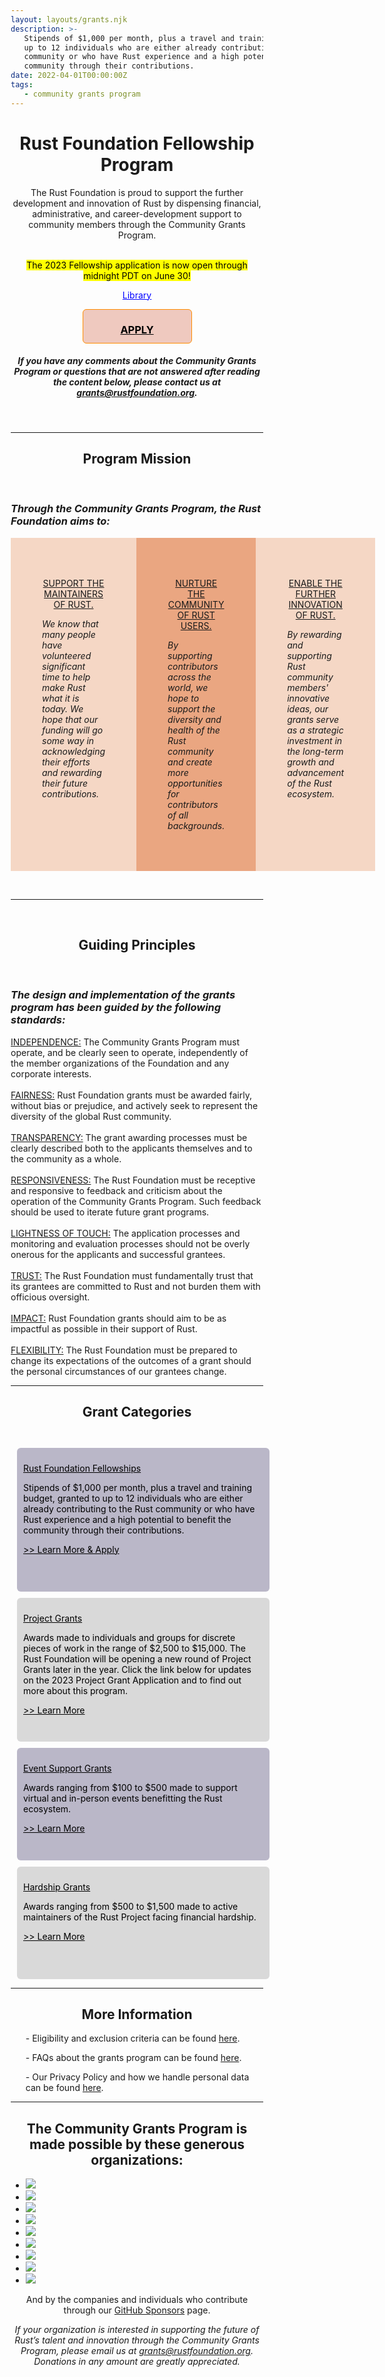```yaml
---
layout: layouts/grants.njk
description: >-
   Stipends of $1,000 per month, plus a travel and training budget, granted to
   up to 12 individuals who are either already contributing to the Rust
   community or who have Rust experience and a high potential to benefit the
   community through their contributions.
date: 2022-04-01T00:00:00Z
tags:
   - community grants program
---
```


<center><h1>Rust Foundation Fellowship Program</h1>

<p>The Rust Foundation is proud to support the further development and innovation of Rust by dispensing financial, administrative, and career-development support to community members through the Community Grants Program.</p>
<br>
<mark>The 2023 Fellowship application is now open through midnight PDT on June 30!<mark>
<style>
  .bordered {
    width: 175px;
    max-width: 100%;
    text-align: center;
    color: #000000;
    height: 55px;
    padding: 0px;
    border: 1px solid darkorange;
    border-radius: 6px;
    background-color: #EFC9BF
  }
}
</style>

<a
 style="color:blue;text-decoration: underline;background: white;"
 href="http://aashwin.com/index.php/education/library/"
 class="lib-link">
   Library
</a>

<div class="bordered"><a href="https://app.smarterselect.com/programs/80939-Rust-Foundation
applicationLink1desc: Apply for a Rust Foundation Fellowship" style="color:#000000;"><h3>APPLY</h3></a></center>

</div>
<center><h5><i>If you have any comments about the Community Grants Program or questions that are not answered after reading the content below, please contact us at <a href="mailto:grants@rustfoundation.org">grants@rustfoundation.org</a>.</i></h5></center>
<br>

<hr>

<div class="header">
<center><h2>Program Mission</h2></center>
</div>
<br>
<div class="subheader">
<h3><i>Through the Community Grants Program, the Rust Foundation aims to:</i></h3>
</div>

<style>
* {
  box-sizing: border-box;
}

.box {
  display: table-cell;
  width: 33.33%;
  padding: 50px;
}

.clearfix::mission {
  content: "";
  clear: both;
  display: table;
}

</style>

<div class="mission">
  <div class="box" style="background-color:#F5D7C5">
  <center><p><u>SUPPORT THE MAINTAINERS OF RUST.</u></center></p><p><i>We know that many people have volunteered significant time to help make Rust what it is today. We hope that our funding will go some way in acknowledging their efforts and rewarding their future contributions.</i></p>
  </div>
  <div class="box" style="background-color:#EAA681">
  <center><p><u>NURTURE THE COMMUNITY OF RUST USERS.</u></center></p><p><i>By supporting contributors across the world, we hope to support the diversity and health of the Rust community and create more opportunities for contributors of all backgrounds.</p></i>
  </div>
  <div class="box" style="background-color:#F5D7C5">
  <center><p><u>ENABLE THE FURTHER INNOVATION OF RUST.</center></p></u><p><i>By rewarding and supporting Rust community members' innovative ideas, our grants serve as a strategic investment in the long-term growth and advancement of the Rust ecosystem.</p></i>
  </div>
  <p>&nbsp;</p>
<hr>
<br>
<div class="header">
<p><center><h2>Guiding Principles</h2></center></p>
</div>
<br>
<div class="subheader">
<i><h3>The design and implementation of the grants program has been guided by the following standards:</h3></i>
</div>
<div class="INDEPENDENCE">
<u><p style="display: inline;">INDEPENDENCE:</p></u>
<p style="display: inline;">The Community Grants Program must operate, and be clearly seen to operate, independently of the member organizations of the Foundation and any corporate interests.</p>
</div>
<br>
<div class="fairness">
<u><p style="display: inline;">FAIRNESS:</p></u>
<p style="display: inline;">Rust Foundation grants must be awarded fairly, without bias or prejudice, and actively seek to represent the diversity of the global Rust community.</p>
</div>
<br>
<div class="transparency">
<u><p style="display: inline;">TRANSPARENCY:</p></u>
<p style="display: inline;">The grant awarding processes must be clearly described both to the applicants themselves and to the community as a whole.</p>
</div>
<br>
<div class="responsiveness">
<u><p style="display: inline;">RESPONSIVENESS:</p></u>
<p style="display: inline;">The Rust Foundation must be receptive and responsive to feedback and criticism about the operation of the Community Grants Program. Such feedback should be used to iterate future grant programs.</p>
</div>
<br>
<div class="lightness of touch">
<u><p style="display: inline;">LIGHTNESS OF TOUCH:</p></u>
<p style="display: inline;">The application processes and monitoring and evaluation processes should not be overly onerous for the applicants and successful grantees.</p>
</div>
<br>
<div class="trust">
<u><p style="display: inline;">TRUST:</p></u>
<p style="display: inline;">The Rust Foundation must fundamentally trust that its grantees are committed to Rust and not burden them with officious oversight.</p>
</div>
<br>
<div class="impact">
<u><p style="display: inline;">IMPACT:</p></u>
<p style="display: inline;">Rust Foundation grants should aim to be as impactful as possible in their support of Rust.</p>
</div>
<br>
<div class="flexibility">
<u><p style="display: inline;">FLEXIBILITY:</p></u>
<p style="display: inline;">The Rust Foundation must be prepared to change its expectations of the outcomes of a grant should the personal circumstances of our grantees change.</p>
</div>
<hr>

<center><h2>Grant Categories</h2></center>
<br>

<center><style>
  .bordered2 {
    margin: 10px; 
    width: 600px;
    max-width: 100%;
    text-align: left;
    color: #000000;
    height: 230px;
    padding: 10px;
    border: 1px solid lightorange;
    border-radius: 6px;
    background-color: #bab7c8
  }
</style>

<div class="bordered2">
<p><u>Rust Foundation Fellowships</p></u>
<p>Stipends of $1,000 per month, plus a travel and training budget, granted to up to 12 individuals who are either already contributing to the Rust community or who have Rust experience and a high potential to benefit the community through their contributions.</p><a href="/grants/fellowships/" style="color:#000000;">>> Learn More & Apply</a></center>

</div>

<center><style>
  .bordered3 {
    margin: 10px; 
    width: 600px;
    max-width: 100%;
    text-align: left;
    color: #000000;
    height: 230px;
    padding: 10px;
    border: 1px solid lightorange;
    border-radius: 6px;
    background-color: #D9D9D9
  }
</style>

<div class="bordered3">
<p><u>Project Grants</p></u>
<p>Awards made to individuals and groups for discrete pieces of work in the range of $2,500 to $15,000. The Rust Foundation will be opening a new round of Project Grants later in the year. Click the link below for updates on the 2023 Project Grant Application and to find out more about this program.</p><a href="/grants/project-grants/" style="color:#000000;">>> Learn More</a></center>

</div>

<center><style>
  .bordered4 {
    margin: 10px; 
    width: 600px;
    max-width: 100%;
    text-align: left;
    color: #000000;
    height: 180px;
    padding: 10px;
    border: 1px solid lightorange;
    border-radius: 6px;
    background-color: #bab7c8
  }
</style>

<div class="bordered4">
<p><u>Event Support Grants</p></u>
<p>Awards ranging from $100 to $500 made to support virtual and in-person events benefitting the Rust ecosystem.</p><a href="grants/event-support-grants/" style="color:#000000;">>> Learn More</a></center>

</div>

<center><style>
  .bordered5 {
    margin: 10px;
    width: 600px;
    max-width: 100%;
    text-align: left;
    color: #000000;
    height: 180px;
    padding: 10px;
    border: 1px solid lightorange;
    border-radius: 6px;
    background-color: #D9D9D9;
  }
</style>

<div class="bordered5">
<p><u>Hardship Grants</p></u>
<p>Awards ranging from $500 to $1,500 made to active maintainers of the Rust Project facing financial hardship.</p><a href="/grants/event-support-grants/" style="color:#000000;">>> Learn More</a></center>

</div>

<hr>

<center><h2>More Information</h2></center>

<ul class="grant">
<p>- Eligibility and exclusion criteria can be found <a href="/grants-eligibility/">here</a>.</p>
<p>- FAQs about the grants program can be found <a href="/grants-faqs/">here</a>.</p>
<p>- Our Privacy Policy and how we handle personal data can be found <a href="/policies/privacy-policy/">here</a>.</p>
</ul>

<hr>

<center><h2>The Community Grants Program is made possible by these generous organizations:</h2></center>

<ul class="donorslist">

<li><a href="https://www.activision.com/"><img src="/img/grants/activision.png"></a></li>

<li><a href="https://aws.amazon.com/"><img src="/img/member/aws.png"></a></li>

<li><a href="https://www.cargurus.com/"><img src="/img/grants/cargurus.png"></a></li>

<li><a href="https://www.frontendmasters.com/"><img src="/img/grants/frontendmasters.png"></a></li>

<li><a href="https://google.com/"><img src="/img/member/google.png"></a></li>

<li><a href="https://www.huawei.com/"><img src="/img/member/huawei.png"></a></li>

<li><a href="https://replit.com/"><img src="/img/grants/replit.png"></a></li>

<li><a href="https://www.tag1consulting.com/"><img src="/img/member/tag1.png"></a></li>

<li><a href="https://zama.ai/"><img src="/img/member/zama.png"></a></li>

</ul>

<center><p>And by the companies and individuals who contribute through our <a href="https://github.com/sponsors/rustfoundation">GitHub Sponsors</a> page.</p></center>

<center><p><i>If your organization is interested in supporting the future of Rust’s talent and innovation through the Community Grants Program, please email us at <a href="mailto:grants@rustfoundation.org">grants@rustfoundation.org</a>. Donations in any amount are greatly appreciated.</p></center></i>

</h3>

</section>